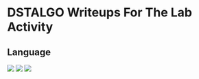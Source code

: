 # DSTALGO Writeups For The Lab Activity

## Language
<img src="https://img.icons8.com/color/48/000000/git.png"/>
<a><img src="https://img.icons8.com/fluent/48/000000/github.png"/></a>
<img src="https://img.icons8.com/color/48/000000/c-sharp-logo.png"/>
